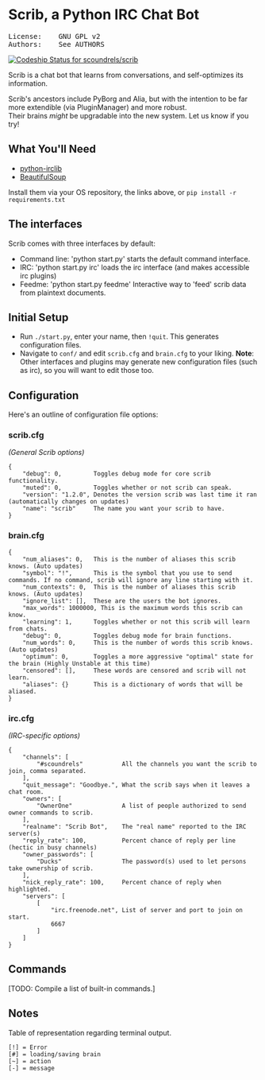 # Scrib, a Python IRC Chat Bot
<pre>
License:	GNU GPL v2 <https://www.gnu.org/licenses/old-licenses/gpl-2.0.html#SEC1>
Authors:	See AUTHORS
</pre>

[ ![Codeship Status for scoundrels/scrib](https://codeship.io/projects/cf8473b0-129d-0131-7f02-02093dca7a42/status?branch=master)](https://codeship.io/projects/7883)

Scrib is a chat bot that learns from conversations, and self-optimizes its information. 

Scrib's ancestors include PyBorg and Alia, but with the intention to be far more extendible (via PluginManager) and more robust.  
Their brains *might* be upgradable into the new system. Let us know if you try!

## What You'll Need
* [python-irclib](http://python-irclib.sourceforge.net)
* [BeautifulSoup](http://www.crummy.com/software/BeautifulSoup/)

Install them via your OS repository, the links above, or `pip install -r requirements.txt`

## The interfaces
Scrib comes with three interfaces by default:

* Command line: 'python start.py' starts the default command interface.
* IRC: 'python start.py irc' loads the irc interface (and makes accessible irc plugins)
* Feedme: 'python start.py feedme' Interactive way to 'feed' scrib data from plaintext documents.

## Initial Setup
* Run `./start.py`, enter your name, then `!quit`. This generates configuration files.
* Navigate to `conf/` and edit `scrib.cfg` and `brain.cfg` to your liking.
**Note**: Other interfaces and plugins may generate new configuration files (such as irc), so you will want to edit those too.

## Configuration
Here's an outline of configuration file options:

### scrib.cfg
_(General Scrib options)_
```
{
    "debug": 0,			Toggles debug mode for core scrib functionality. 
    "muted": 0, 		Toggles whether or not scrib can speak.
    "version": "1.2.0", Denotes the version scrib was last time it ran (automatically changes on updates)
    "name": "scrib"		The name you want your scrib to have.
}
```
### brain.cfg
```
{
    "num_aliases": 0, 	This is the number of aliases this scrib knows. (Auto updates)
    "symbol": "!", 		This is the symbol that you use to send commands. If no command, scrib will ignore any line starting with it.
    "num_contexts": 0,  This is the number of aliases this scrib knows. (Auto updates)
    "ignore_list": [], 	These are the users the bot ignores.
    "max_words": 1000000, This is the maximum words this scrib can know. 
    "learning": 1, 		Toggles whether or not this scrib will learn from chats.
    "debug": 0, 		Toggles debug mode for brain functions.
    "num_words": 0, 	This is the number of words this scrib knows. (Auto updates)
    "optimum": 0, 		Toggles a more aggressive "optimal" state for the brain (Highly Unstable at this time)
    "censored": [], 	These words are censored and scrib will not learn.
    "aliases": {}		This is a dictionary of words that will be aliased.
}
```
### irc.cfg
_(IRC-specific options)_
```
{
    "channels": [
        "#scoundrels"			All the channels you want the scrib to join, comma separated.
    ], 
    "quit_message": "Goodbye.", What the scrib says when it leaves a chat room.
    "owners": [
        "OwnerOne"				A list of people authorized to send owner commands to scrib.
    ], 
    "realname": "Scrib Bot", 	The "real name" reported to the IRC server(s)
    "reply_rate": 100, 			Percent chance of reply per line (hectic in busy channels)
    "owner_passwords": [
        "Ducks"					The password(s) used to let persons take ownership of scrib.
    ], 
    "nick_reply_rate": 100, 	Percent chance of reply when highlighted.
    "servers": [
        [
            "irc.freenode.net", List of server and port to join on start.
            6667
        ]
    ]
}
```

## Commands
[TODO: Compile a list of built-in commands.]

## Notes
Table of representation regarding terminal output.
```
[!] = Error
[#] = loading/saving brain
[~] = action
[-] = message
```
